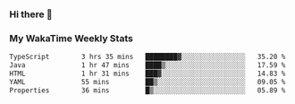 ### Hi there 👋

<!--
**royschrauwen/royschrauwen** is a ✨ _special_ ✨ repository because its `README.md` (this file) appears on your GitHub profile.

Here are some ideas to get you started:

- 🔭 I’m currently working on ...
- 🌱 I’m currently learning ...
- 👯 I’m looking to collaborate on ...
- 🤔 I’m looking for help with ...
- 💬 Ask me about ...
- 📫 How to reach me: ...
- 😄 Pronouns: ...
- ⚡ Fun fact: ...
-->


### My WakaTime Weekly Stats
<!--START_SECTION:waka-->

```txt
TypeScript        3 hrs 35 mins   ████████▓░░░░░░░░░░░░░░░░   35.20 %
Java              1 hr 47 mins    ████▒░░░░░░░░░░░░░░░░░░░░   17.59 %
HTML              1 hr 31 mins    ███▓░░░░░░░░░░░░░░░░░░░░░   14.83 %
YAML              55 mins         ██▒░░░░░░░░░░░░░░░░░░░░░░   09.05 %
Properties        36 mins         █▒░░░░░░░░░░░░░░░░░░░░░░░   05.89 %
```

<!--END_SECTION:waka-->
